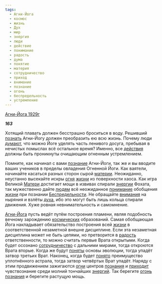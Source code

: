 ```yaml
---
tags:
  - Агни-Йога
  - космос
  - жизнь
  - Дух
  - мир
  - энергия
  - люди
  - действие
  - понимание
  - радость
  - дума
  - понятие
  - материя
  - сотрудничество
  - приход
  - внимание
  - познание
  - огонь
  - беспредельность
  - устремление
---
```

[Агни-Йога 1929г](https://127.0.0.1:4002/agni/1929)

___163___

Хотящий плавать должен бесстрашно броситься в воду. Решивший [познать](../../../tags/#[познание](../../../tags/#познание)) Агни-Йогу должен преобразить ею всю жизнь. Почему люди [думают](../../../tags/#дума), что можно Йоге уделять часть ленивого досуга, пребывая в нечистых помыслах всё остальное время? Именно, все [действия](../../../tags/#действие) должны быть проникнуты очищающим огненным устремлением.   

Помните, как начинал с вами [познание](../../../tags/#познание) Агни-Йоги, так же и вы вводите ваших учеников в пределы овладения Огненной Йоги. Как ваятели, начинайте касаться разных сторон сырой [материи](../../../tags/#материя). Неожиданно, неустанно высекайте искры [огня](../../../tags/#[огонь](../../../tags/#огонь)) [жизни](../../../tags/#жизнь) из поверхности хаоса. Как игра Великой [Матери](../../../tags/#материя) достигает мощи в извивах спирали [энергии](../../../tags/#энергия) Фохата, так мужественно дайте [людям](../../../tags/#люди) всё неожиданное [понимание](../../../tags/#понимание) обобщения [жизни](../../../tags/#жизнь) при познании [Беспредельности](../../../tags/#беспредельность). Не обращайте [внимания](../../../tags/#внимание) на ныряния и взлёты [духа](../../../tags/#Дух), ибо это могут быть лишь кольца спирали движения. Хуже ровная невнимательность и самомнение.   

[Агни-Йога](../../../tags/#Агни-Йога) пусть ведёт путём построения пламени, являя подобность вечному зарождению [космических](../../../tags/#космос) образований. Самая обобщающая Йога накладывает обязательство построения всей [жизни](../../../tags/#жизнь) в соответственной незаметной внешне дисциплине. Если эта незаметная дисциплина может не быть цепями, но претворится в [радость](../../../tags/#радость) ответственности, то можно считать первые Врата открытыми. Когда будет осознано [сотрудничество](../../../tags/#сотрудничество) с дальними мирами, тогда откроются Врата вторые. Когда же будут [поняты](../../../tags/#понятие) основы эволюции, тогда упадёт затвор третьих Врат. Наконец, когда будет [понято](../../../tags/#понятие) преимущество уплотнённого астрала, тогда затвор четвёртых Врат упадёт. Наряду с этим продвижением зажигаются [огни](../../../tags/#[огонь](../../../tags/#огонь)) центров [познания](../../../tags/#познание) и [приходит](../../../tags/#приход) чувствознание среди молний тончайших [энергий](../../../tags/#энергия). Так берегите [огонь](../../../tags/#огонь) [познания](../../../tags/#познание) и берегите растущую мощь.